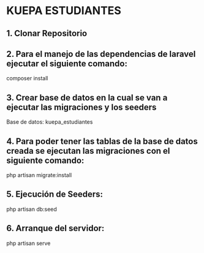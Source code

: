 # KUEPA ESTUDIANTES
## 1. Clonar Repositorio
## 2. Para el manejo de las dependencias de laravel ejecutar el siguiente comando:
composer install
## 3. Crear base de datos en la cual se van a ejecutar las migraciones y los seeders
Base de datos: kuepa_estudiantes
## 4. Para poder tener las tablas de la base de datos creada se ejecutan las migraciones con el siguiente comando: 
php artisan migrate:install
## 5. Ejecución de Seeders:
php artisan db:seed
## 6. Arranque del servidor:
php artisan serve